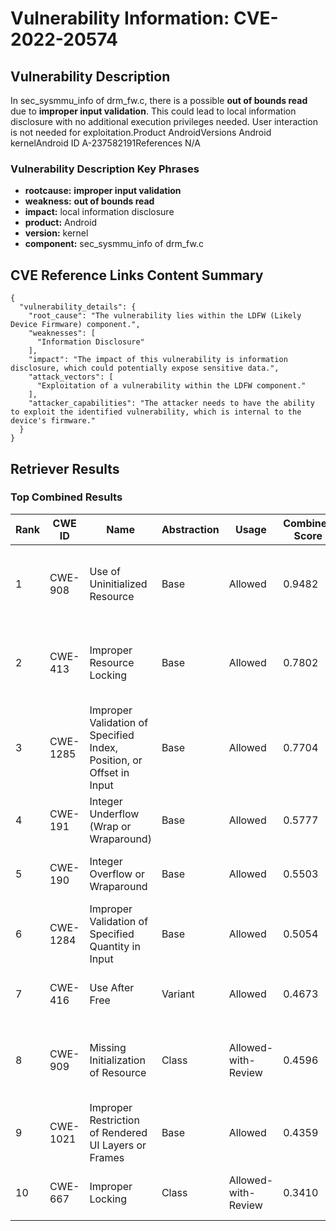 # Vulnerability Information: CVE-2022-20574

## Vulnerability Description
In sec_sysmmu_info of drm_fw.c, there is a possible **out of bounds read** due to **improper input validation**. This could lead to local information disclosure with no additional execution privileges needed. User interaction is not needed for exploitation.Product AndroidVersions Android kernelAndroid ID A-237582191References N/A

### Vulnerability Description Key Phrases
- **rootcause:** **improper input validation**
- **weakness:** **out of bounds read**
- **impact:** local information disclosure
- **product:** Android
- **version:** kernel
- **component:** sec_sysmmu_info of drm_fw.c

## CVE Reference Links Content Summary
```
{
  "vulnerability_details": {
    "root_cause": "The vulnerability lies within the LDFW (Likely Device Firmware) component.",
    "weaknesses": [
      "Information Disclosure"
    ],
    "impact": "The impact of this vulnerability is information disclosure, which could potentially expose sensitive data.",
    "attack_vectors": [
      "Exploitation of a vulnerability within the LDFW component."
    ],
    "attacker_capabilities": "The attacker needs to have the ability to exploit the identified vulnerability, which is internal to the device's firmware."
  }
}
```

## Retriever Results

### Top Combined Results

| Rank | CWE ID | Name | Abstraction | Usage | Combined Score | Retrievers | Individual Scores |
|------|--------|------|-------------|-------|---------------|------------|-------------------|
| 1 | CWE-908 | Use of Uninitialized Resource | Base | Allowed | 0.9482 | dense, sparse, graph | dense: 0.605, sparse: 0.503, graph: 1.000 |
| 2 | CWE-413 | Improper Resource Locking | Base | Allowed | 0.7802 | dense, sparse, graph | dense: 0.621, sparse: 0.431, graph: 0.624 |
| 3 | CWE-1285 | Improper Validation of Specified Index, Position, or Offset in Input | Base | Allowed | 0.7704 | dense, sparse, graph | dense: 0.623, sparse: 0.413, graph: 0.623 |
| 4 | CWE-191 | Integer Underflow (Wrap or Wraparound) | Base | Allowed | 0.5777 | dense, sparse | dense: 0.595, sparse: 0.490 |
| 5 | CWE-190 | Integer Overflow or Wraparound | Base | Allowed | 0.5503 | dense, sparse | dense: 0.576, sparse: 0.458 |
| 6 | CWE-1284 | Improper Validation of Specified Quantity in Input | Base | Allowed | 0.5054 | sparse, graph | sparse: 0.447, graph: 0.699 |
| 7 | CWE-416 | Use After Free | Variant | Allowed | 0.4673 | sparse, graph | sparse: 0.430, graph: 0.729 |
| 8 | CWE-909 | Missing Initialization of Resource | Class | Allowed-with-Review | 0.4596 | dense, sparse, graph | dense: 0.629, sparse: 0.417, graph: 0.642 |
| 9 | CWE-1021 | Improper Restriction of Rendered UI Layers or Frames | Base | Allowed | 0.4359 | dense, sparse | dense: 0.588, sparse: 0.248 |
| 10 | CWE-667 | Improper Locking | Class | Allowed-with-Review | 0.3410 | dense, sparse | dense: 0.586, sparse: 0.502 |


